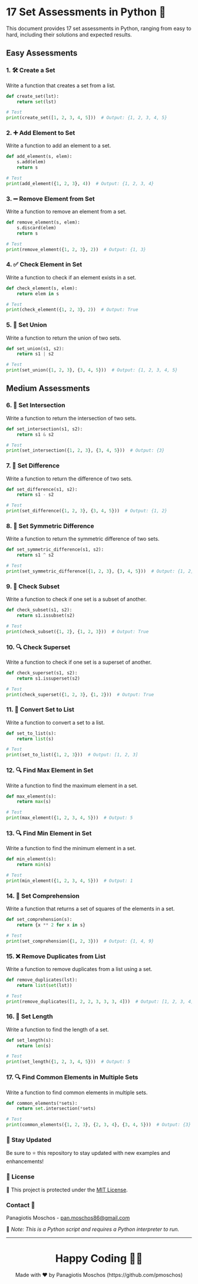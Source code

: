 
# 17 Set Assessments in Python 🐍

This document provides 17 set assessments in Python, ranging from easy to hard, including their solutions and expected results.

## Easy Assessments

### 1. 🛠️ Create a Set
Write a function that creates a set from a list.

```python
def create_set(lst):
    return set(lst)

# Test
print(create_set([1, 2, 3, 4, 5]))  # Output: {1, 2, 3, 4, 5}
```

### 2. ➕ Add Element to Set
Write a function to add an element to a set.

```python
def add_element(s, elem):
    s.add(elem)
    return s

# Test
print(add_element({1, 2, 3}, 4))  # Output: {1, 2, 3, 4}
```

### 3. ➖ Remove Element from Set
Write a function to remove an element from a set.

```python
def remove_element(s, elem):
    s.discard(elem)
    return s

# Test
print(remove_element({1, 2, 3}, 2))  # Output: {1, 3}
```

### 4. ✅ Check Element in Set
Write a function to check if an element exists in a set.

```python
def check_element(s, elem):
    return elem in s

# Test
print(check_element({1, 2, 3}, 2))  # Output: True
```

### 5. 🔄 Set Union
Write a function to return the union of two sets.

```python
def set_union(s1, s2):
    return s1 | s2

# Test
print(set_union({1, 2, 3}, {3, 4, 5}))  # Output: {1, 2, 3, 4, 5}
```

## Medium Assessments

### 6. 🔄 Set Intersection
Write a function to return the intersection of two sets.

```python
def set_intersection(s1, s2):
    return s1 & s2

# Test
print(set_intersection({1, 2, 3}, {3, 4, 5}))  # Output: {3}
```

### 7. 🔄 Set Difference
Write a function to return the difference of two sets.

```python
def set_difference(s1, s2):
    return s1 - s2

# Test
print(set_difference({1, 2, 3}, {3, 4, 5}))  # Output: {1, 2}
```

### 8. 🔄 Set Symmetric Difference
Write a function to return the symmetric difference of two sets.

```python
def set_symmetric_difference(s1, s2):
    return s1 ^ s2

# Test
print(set_symmetric_difference({1, 2, 3}, {3, 4, 5}))  # Output: {1, 2, 4, 5}
```

### 9. 📑 Check Subset
Write a function to check if one set is a subset of another.

```python
def check_subset(s1, s2):
    return s1.issubset(s2)

# Test
print(check_subset({1, 2}, {1, 2, 3}))  # Output: True
```

### 10. 🔍 Check Superset
Write a function to check if one set is a superset of another.

```python
def check_superset(s1, s2):
    return s1.issuperset(s2)

# Test
print(check_superset({1, 2, 3}, {1, 2}))  # Output: True
```

### 11. 🔄 Convert Set to List
Write a function to convert a set to a list.

```python
def set_to_list(s):
    return list(s)

# Test
print(set_to_list({1, 2, 3}))  # Output: [1, 2, 3]
```

### 12. 🔍 Find Max Element in Set
Write a function to find the maximum element in a set.

```python
def max_element(s):
    return max(s)

# Test
print(max_element({1, 2, 3, 4, 5}))  # Output: 5
```

### 13. 🔍 Find Min Element in Set
Write a function to find the minimum element in a set.

```python
def min_element(s):
    return min(s)

# Test
print(min_element({1, 2, 3, 4, 5}))  # Output: 1
```

### 14. 🔄 Set Comprehension
Write a function that returns a set of squares of the elements in a set.

```python
def set_comprehension(s):
    return {x ** 2 for x in s}

# Test
print(set_comprehension({1, 2, 3}))  # Output: {1, 4, 9}
```

### 15. ❌ Remove Duplicates from List
Write a function to remove duplicates from a list using a set.

```python
def remove_duplicates(lst):
    return list(set(lst))

# Test
print(remove_duplicates([1, 2, 2, 3, 3, 3, 4]))  # Output: [1, 2, 3, 4]
```

### 16. 📏 Set Length
Write a function to find the length of a set.

```python
def set_length(s):
    return len(s)

# Test
print(set_length({1, 2, 3, 4, 5}))  # Output: 5
```

### 17. 🔍 Find Common Elements in Multiple Sets
Write a function to find common elements in multiple sets.

```python
def common_elements(*sets):
    return set.intersection(*sets)

# Test
print(common_elements({1, 2, 3}, {2, 3, 4}, {3, 4, 5}))  # Output: {3}
```

### 📢 Stay Updated

Be sure to ⭐ this repository to stay updated with new examples and enhancements!

### 📄 License
🔐 This project is protected under the [MIT License](https://mit-license.org/).

### Contact 📧
Panagiotis Moschos - pan.moschos86@gmail.com

🔗 *Note: This is a Python script and requires a Python interpreter to run.*

---

<h1 align=center>Happy Coding 👨‍💻 </h1>

<p align="center">
  Made with ❤️ by Panagiotis Moschos (https://github.com/pmoschos)
</p>
